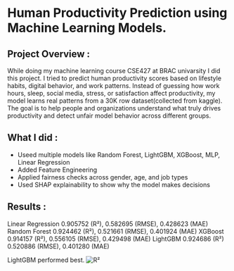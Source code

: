 # Human Productivity Prediction using Machine Learning Models.
## Project Overview :
While doing my machine learning course CSE427 at BRAC univarsity I did this project. I tried to predict human productivity scores based on lifestyle habits, digital behavior, and work patterns. Instead of guessing how work hours, sleep, social media, stress, or satisfaction affect productivity, my model learns real patterns from a 30K row dataset(collected from kaggle). The goal is to help people and organizations understand what truly drives productivity and detect unfair model behavior across different groups.
## What I did :
- Useed multiple models like Random Forest, LightGBM, XGBoost, MLP, Linear Regression
- Added Feature Engineering
- Applied fairness checks across gender, age, and job types
- Used SHAP explainability to show why the model makes decisions

## Results :
Linear Regression 0.905752 (R²), 0.582695 (RMSE), 0.428623 (MAE) 
Random Forest     0.924462 (R²), 0.521661 (RMSE), 0.401924 (MAE)
XGBoost           0.914157 (R²), 0.556105 (RMSE), 0.429498 (MAE)
LightGBM          0.924686 (R²) 0.520886 (RMSE), 0.401280 (MAE)

LightGBM performed best. 
![R²](https://img.shields.io/badge/Accuracy-R%C2%B2%20%3D%200.92-brightgreen)
